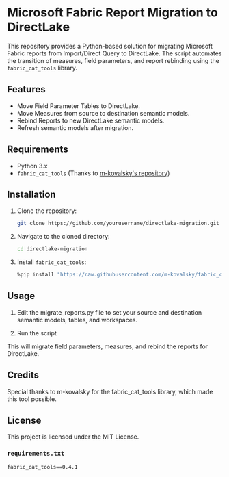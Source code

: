 # Microsoft Fabric Report Migration to DirectLake

This repository provides a Python-based solution for migrating Microsoft Fabric reports from Import/Direct Query to DirectLake. The script automates the transition of measures, field parameters, and report rebinding using the `fabric_cat_tools` library.

## Features
- Move Field Parameter Tables to DirectLake.
- Move Measures from source to destination semantic models.
- Rebind Reports to new DirectLake semantic models.
- Refresh semantic models after migration.

## Requirements
- Python 3.x
- `fabric_cat_tools` (Thanks to [m-kovalsky's repository](https://github.com/m-kovalsky/fabric_cat_tools))

## Installation

1. Clone the repository:
   ```bash
   git clone https://github.com/yourusername/directlake-migration.git
   ```
2. Navigate to the cloned directory:
   ```bash
   cd directlake-migration
   ```
3. Install `fabric_cat_tools`:
   ```bash
   %pip install "https://raw.githubusercontent.com/m-kovalsky/fabric_cat_tools/main/fabric_cat_tools-0.4.1-py3-none-any.whl"
   ```
## Usage

1. Edit the migrate_reports.py file to set your source and destination semantic models, tables, and workspaces.
  
2. Run the script

This will migrate field parameters, measures, and rebind the reports for DirectLake.

## Credits
Special thanks to m-kovalsky for the fabric_cat_tools library, which made this tool possible.

## License
This project is licensed under the MIT License.

### `requirements.txt`

```text
fabric_cat_tools==0.4.1
```
